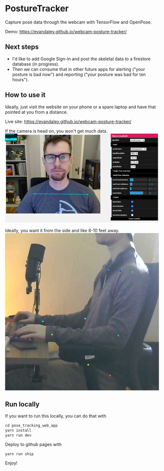 # PostureTracker

Capture pose data through the webcam with TensorFlow and OpenPose.  

Demo: https://evandaley.github.io/webcam-posture-tracker/

## Next steps
- I'd like to add Google Sign-In and post the skeletal data to a firestore database (in progress). 
- Then we can consume that in other future apps for alerting ("your posture is bad now") and reporting ("your posture was bad for ten hours").

## How to use it
Ideally, just visit the website on your phone or a spare laptop and have that pointed at you from a distance. 

Live site: https://evandaley.github.io/webcam-posture-tracker/

If the camera is head on, you won't get much data. 
![Head On](profile.png)


Ideally, you want it from the side and like 8-10 feet away.
![Side View](side-view.png)

## Run locally
If you want to run this locally, you can do that with
```
cd pose_tracking_web_app
yarn install
yarn run dev
```

Deploy to github pages with
```
yarn run ship
```

Enjoy!
